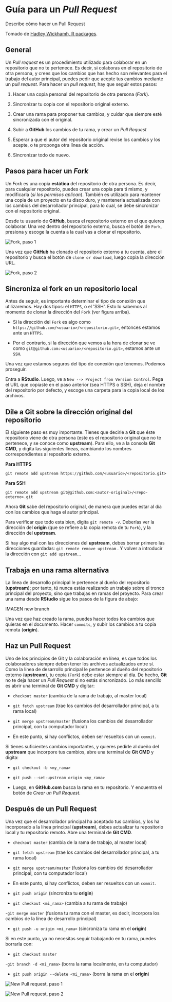# Guía para un *Pull Request*

Describe cómo hacer un Pull Request

Tomado de [Hadley Wickhamh, R packages](http://r-pkgs.had.co.nz/git.html#git-pullreq).

## General

Un *Pull request* es un procedimiento utilizado para colaborar en un repositorio que no te pertenece. Es decir, si colaboras en el repositorio de otra persona, y crees que los cambios que has hecho son relevantes para el trabajo del autor principal, puedes pedir que acepte tus cambios mediante un *pull request*. Para hacer un *pull request*, hay que seguir estos pasos:

1.  Hacer una copia personal del repositorio de otra persona (*Fork*).

1.  Sincronizar tu copia con el repositorio original externo.

1. Crear una rama para proponer tus cambios, y cuidar que siempre esté sincronizada con el original.

1. Subir a **GitHub** los cambios de tu rama, y crear un *Pull Request*

1. Esperar a que el autor del repositorio original revise los cambios y los acepte, o te proponga otra línea de acción.

1. Sincronizar todo de nuevo.


## Pasos para hacer un *Fork*

Un *Fork* es una copia **estática** del repositorio de otra persona. Es decir, para cualquier repositorio, puedes crear una copia para ti mismo, y modificarla (*si los permisos aplican*). También es utilizado para mantener una copia de un proyecto en tu disco duro, y mantenerla actualizada con los cambios del desarrollador principal, para lo cual, se debe sincronizar con el repositorio original.

Desde tu usuario de **GitHub**, busca el repositorio externo en el que quieres colaborar. Una vez dentro del repositorio externo, busca el botón de `Fork`, presiona y escoge la cuenta a la cual vas a clonar el repositorio.

![Fork, paso 1](https://github.com/dawidh15/dinPob/blob/master/figuras/Fork.png)

Una vez que **GitHub** ha clonado el repositorio externo a tu cuenta, abre el repositorio y busca el botón de `clone or download`, luego copia la dirección URL.

![Fork, paso 2](https://github.com/dawidh15/dinPob/blob/master/figuras/Fork2.png)

## Sincroniza el fork en un repositorio local

Antes de seguir, es importante determinar el tipo de conexión que utilizaremos. Hay dos tipos: el `HTTPS`, o el 'SSH'. Esto lo sabemos al momento de clonar la dirección del `Fork` (ver figura arriba).

- Si la dirección del `Fork` es algo como `https://github.com/<usuario>/<repositorio.git>`, entonces estamos ante un `HTTPS`.

- Por el contrario, si la dirección que vemos a la hora de clonar se ve como `git@github.com:<usuario>/<repositorio.git>`, estamos ante un `SSH`.

Una vez que estamos seguros del tipo de conexión que tenemos. Podemos proseguir.

Entra a **RStudio**. Luego, ve a  `New --> Project from Version Control`. Pega el URL que copiaste en el paso anterior (sea HTTPS o SSH), deja el nombre del repositorio por defecto, y escoge una carpeta para la copia local de los archivos.

## Dile a Git sobre la dirección original del repositorio

El siguiente paso es muy importante. Tienes que decirle a **Git** que éste repositorio viene de otra persona (este es el repositorio original que no te pertenece, y se conoce como **upstream**). Para ello, ve a la consola **Git CMD**, y digita las siguientes líneas, cambiando los nombres correspondientes al repositorio externo.


**Para HTTPS**

```
git remote add upstream https://github.com/<usuario>/<repositorio.git>

```

**Para SSH**

```
git remote add upstream git@github.com:<autor-original>/<repo-externo>.git
```

Ahora **Git** sabe del repositorio original, de manera que puedes estar al día con los cambios que haga el autor principal. 

Para verificar que todo esta bien, digita `git remote -v`. Deberías ver la dirección del **origin** (que se refiere a la copia remota de tu `Fork`), y la dirección del **upstream**.

Si hay algo mal con las direcciones del **upstream**, debes borrar primero las direcciones guardadas: `git remote remove upstream` . Y volver a introducir la dirección con `git add upstream`...


## Trabaja en una rama alternativa

La línea de desarrollo principal le pertenece al dueño del repositorio (**upstream**); por tanto, tú nunca estás realizando un trabajo sobre el tronco principal del proyecto, sino que trabajas en ramas del proyecto. Para crear una rama desde **RStudio** sigue los pasos de la figura de abajo:

IMAGEN new branch

Una vez que haz creado la rama, puedes hacer todos los cambios que quieras en el documento. Hacer `commits`, y subir los cambios a tu copia remota (**origin**).

## Haz un **Pull Request**

Uno de los principios de Git y la colaboración en línea, es que todos los colaboradores siempre deben tener los archivos actualizados entre sí. Como la línea de desarrollo principal le pertenece al dueño del repositorio externo (**upstream**), tu copia (`Fork`) debe estar siempre al día. De hecho, **Git** no te deja hacer un *Pull Request* si no estás sincronizado. Lo más sencillo es abrir una terminal de **Git CMD** y digitar:

- `checkout master` (cambia de la rama de trabajo, al master local)

- `git fetch upstream` (trae los cambios del desarrollador principal, a tu rama local)

- `git merge upstream/master`  (fusiona los cambios del desarrollador principal, con tu computador local)

- En este punto, si hay conflictos, deben ser resueltos con un `commit`.

Si tienes suficientes cambios importantes, y quieres pedirle al dueño del **upstream** que incorpore tus cambios, abre una terminal de **Git CMD** y digita:

- `git checkout -b <my_rama>`

- `git push --set-upstream origin <my_rama>`

- Luego, en **GitHub.com** busca la rama en tu repositorio. Y encuentra el botón de *Crear un Pull Request*.

## Después de un Pull Request

Una vez que el desarrollador principal ha aceptado tus cambios, y los ha incorporado a la línea principal (**upstream**), debes actualizar tu repositorio local y tu repositorio remoto. Abre una terminal de **Git CMD**.


- `checkout master` (cambia de la rama de trabajo, al master local)

- `git fetch upstream` (trae los cambios del desarrollador principal, a tu rama local)

- `git merge upstream/master`  (fusiona los cambios del desarrollador principal, con tu computador local)

- En este punto, si hay conflictos, deben ser resueltos con un `commit`.

- `git push origin` (sincroniza tu **origin**)

- `git checkout <mi_rama>` (cambia a tu rama de trabajo)

-`git merge master` (fusiona tu rama con el master, es decir, incorpora los cambios de la línea de desarrollo principal)

- `git push -u origin <mi_rama>` (sincroniza tu rama en el **origin**)

Si en este punto, ya no necesitas seguir trabajando en tu rama, puedes borrarla con:

- `git checkout master`

-`git branch -d <mi_rama>` (borra la rama localmente, en tu computador)

- `git push origin --delete <mi_rama>` (borra la rama en el **origin**)

![New Pull request, paso 1](https://github.com/dawidh15/dinPob/blob/master/figuras/PullRequest1.png)


![New Pull request, paso 2](https://github.com/dawidh15/dinPob/blob/master/figuras/PullRequest2.png)



